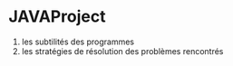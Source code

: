 # JAVAProject

<p></p>
<ol>
  <li> les subtilités des programmes </li>
  <li> les stratégies de résolution des problèmes rencontrés </li>
 </ol>
 
